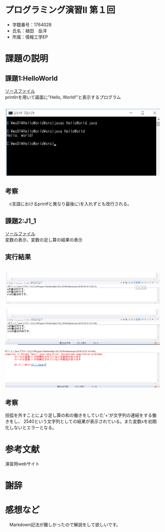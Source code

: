 # プログラミング演習II 第１回
* 学籍番号：1764028
* 氏名：植田　岳洋
* 所属：情報工学EP


# 課題の説明

## 課題1:HelloWorld
  [ソースファイル](HelloWorld.java)  
  printlnを用いて画面に"Hello, World!"と表示するプログラム
##  ![実行結果](sshot00.png)

## 考察
　c言語におけるprintfと異なり最後に\を入れずとも改行される。


## 課題2:J1_1
  [ソールファイル](J1_1.java)  
  変数の表示、変数の足し算の結果の表示

## 実行結果　　
　![通常の実行時](sshot01.png)

  ![括弧を外した時](sshot02.png)

  ![xを初期化しない時](sshot03.png)

## 考察
  括弧を外すことにより足し算の和の働きをしていた'+'が文字列の連結をする働きをし、
2540という文字列としての結果が表示されている。また変数xを初期化しないとエラーとなる。　　

# 参考文献
演習用webサイト

# 謝辞

# 感想など
　Markdown記法が難しかったので解説をして欲しいです。
